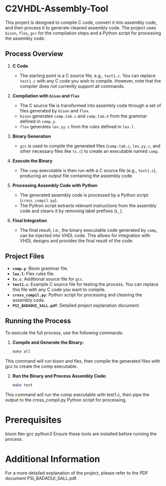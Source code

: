 # C2VHDL-Assembly-Tool

This project is designed to compile C code, convert it into assembly code, and then process it to generate cleaned assembly code. The project uses `bison`, `flex`, `gcc` for the compilation steps and a Python script for processing the assembly code.

## Process Overview

1. **C Code**
   - The starting point is a C source file, e.g., `test1.c`. You can replace `test1.c` with any C code you wish to compile. However, note that the compiler does not currently support all commands.

2. **Compilation with `bison` and `flex`**
   - The C source file is transformed into assembly code through a set of files generated by `bison` and `flex`.
   - `bison` generates `comp.tab.c` and `comp.tab.h` from the grammar defined in `comp.y`.
   - `flex` generates `lex.yy.c` from the rules defined in `lex.l`.

3. **Binary Generation**
   - `gcc` is used to compile the generated files (`comp.tab.c`, `lex.yy.c`, and other necessary files like `ts.c`) to create an executable named `comp`.

4. **Execute the Binary**
   - The `comp` executable is then run with a C source file (e.g., `test1.c`), producing an output file containing the assembly code.

5. **Processing Assembly Code with Python**
   - The generated assembly code is processed by a Python script (`cross_compil.py`).
   - The Python script extracts relevant instructions from the assembly code and cleans it by removing label prefixes (`L_`).

6. **Final Integration**
   - The final result, i.e., the binary executable code generated by `comp`, can be injected into VHDL code. This allows for integration with VHDL designs and provides the final result of the code.

## Project Files

- **`comp.y`**: Bison grammar file.
- **`lex.l`**: Flex rules file.
- **`ts.c`**: Additional source file for `gcc`.
- **`test1.c`**: Example C source file for testing the process. You can replace this file with any C code you want to compile.
- **`cross_compil.py`**: Python script for processing and cleaning the assembly code.
- **`PSI_BADAOUI_SALL.pdf`**: Detailed project explanation document.

## Running the Process

To execute the full process, use the following commands:

1. **Compile and Generate the Binary:**

   ```bash
   make all

This command will run bison and flex, then compile the generated files with gcc to create the comp executable.

2. **Run the Binary and Process Assembly Code:**
    ```bash
    make test

This command will run the comp executable with test1.c, then pipe the output to the cross_compil.py Python script for processing.

# Prerequisites
bison
flex
gcc
python3
Ensure these tools are installed before running the process.

# Additional Information
For a more detailed explanation of the project, please refer to the PDF document PSI_BADAOUI_SALL.pdf.

